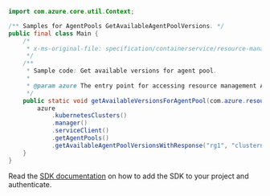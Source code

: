 ```java
import com.azure.core.util.Context;

/** Samples for AgentPools GetAvailableAgentPoolVersions. */
public final class Main {
    /*
     * x-ms-original-file: specification/containerservice/resource-manager/Microsoft.ContainerService/stable/2022-02-01/examples/AgentPoolsGetAgentPoolAvailableVersions.json
     */
    /**
     * Sample code: Get available versions for agent pool.
     *
     * @param azure The entry point for accessing resource management APIs in Azure.
     */
    public static void getAvailableVersionsForAgentPool(com.azure.resourcemanager.AzureResourceManager azure) {
        azure
            .kubernetesClusters()
            .manager()
            .serviceClient()
            .getAgentPools()
            .getAvailableAgentPoolVersionsWithResponse("rg1", "clustername1", Context.NONE);
    }
}
```

Read the [SDK documentation](https://github.com/Azure/azure-sdk-for-java/blob/azure-resourcemanager_2.14.0/sdk/resourcemanager/azure-resourcemanager/README.md) on how to add the SDK to your project and authenticate.
